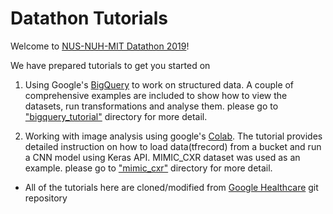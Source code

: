 # Datathon Tutorials

Welcome to [NUS-NUH-MIT Datathon 2019](http://www.nus-datathon.com/)!

We have prepared tutorials to get you started on
1. Using Google's [BigQuery](https://cloud.google.com/bigquery/) to work on structured data. A couple of comprehensive examples are included to show how to view the datasets, run transformations and analyse them. please go to ["bigquery_tutorial"](https://github.com/nus-mornin-lab/datathon-gcp-2019/bigquery_tutorial) directory for more detail.

2. Working with image analysis using google's [Colab](https://colab.research.google.com). The tutorial provides detailed instruction on how to load data(tfrecord) from a bucket and run a CNN model using Keras API. MIMIC_CXR dataset was used as an example. please go to ["mimic_cxr"](https://github.com/nus-mornin-lab/datathon-gcp-2019/mimic_cxr) directory for more detail.

* All of the tutorials here are cloned/modified from [Google Healthcare](https://github.com/GoogleCloudPlatform/healthcare) git repository